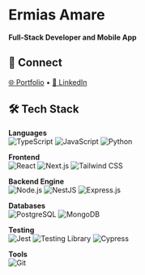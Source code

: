 # Ermias Amare

**Full-Stack Developer and Mobile App**

## 🔗 Connect

[🌐 Portfolio](https://portifolio-nu-orcin.vercel.app/) •
[🔗 LinkedIn](https://www.linkedin.com/in/ermias-amare/)

## 🛠 Tech Stack

**Languages**  
![TypeScript](https://img.shields.io/badge/-TypeScript-3178C6?logo=typescript&logoColor=white)
![JavaScript](https://img.shields.io/badge/-JavaScript-F7DF1E?logo=javascript&logoColor=black)
![Python](https://img.shields.io/badge/-Python-3776AB?logo=python&logoColor=white)

**Frontend**  
![React](https://img.shields.io/badge/-React-61DAFB?logo=react&logoColor=white)
![Next.js](https://img.shields.io/badge/-Next.js-000000?logo=next.js&logoColor=white)
![Tailwind CSS](https://img.shields.io/badge/Tailwind_CSS-38B2AC?logo=tailwindcss&logoColor=white)

**Backend Engine**  
![Node.js](https://img.shields.io/badge/-Node.js-339933?logo=node.js&logoColor=white)
![NestJS](https://img.shields.io/badge/NestJS-E0234E?logo=nestjs&logoColor=white)
![Express.js](https://img.shields.io/badge/Express.js-000000?logo=express&logoColor=white)

**Databases**  
![PostgreSQL](https://img.shields.io/badge/-PostgreSQL-4169E1?logo=postgresql&logoColor=white)
![MongoDB](https://img.shields.io/badge/-MongoDB-47A248?logo=mongodb&logoColor=white)

**Testing**  
![Jest](https://img.shields.io/badge/-Jest-C21325?logo=jest&logoColor=white)
![Testing Library](https://img.shields.io/badge/-Testing_Library-E33332?logo=testinglibrary&logoColor=white)
![Cypress](https://img.shields.io/badge/-Cypress-17202C?logo=cypress&logoColor=white)

**Tools**  
![Git](https://img.shields.io/badge/-Git-F05032?logo=git&logoColor=white)
